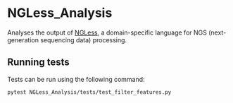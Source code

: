 # NGLess_Analysis

Analyses the output of [NGLess](https://ngless.embl.de/), a domain-specific language for NGS (next-generation sequencing data) processing.

## Running tests

Tests can be run using the following command:

```
pytest NGLess_Analysis/tests/test_filter_features.py
```
